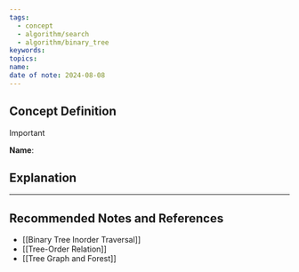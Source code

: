 ```yaml
---
tags:
  - concept
  - algorithm/search
  - algorithm/binary_tree
keywords: 
topics: 
name: 
date of note: 2024-08-08
---
```


## Concept Definition

>[!important]
>**Name**: 



## Explanation





-----------
##  Recommended Notes and References


- [[Binary Tree Inorder Traversal]]
- [[Tree-Order Relation]]
- [[Tree Graph and Forest]]